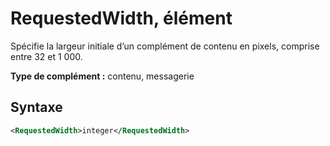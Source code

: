 # <a name="requestedwidth-element"></a>RequestedWidth, élément

Spécifie la largeur initiale d’un complément de contenu en pixels, comprise entre 32 et 1 000.

**Type de complément :** contenu, messagerie

## <a name="syntax"></a>Syntaxe

```XML
<RequestedWidth>integer</RequestedWidth>
```

